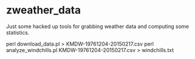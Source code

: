 # zweather_data
Just some hacked up tools for grabbing weather data and computing some statistics.

perl download_data.pl > KMDW-19761204-20150217.csv
perl analyze_windchills.pl KMDW-19761204-20150217.csv > windchills.txt
